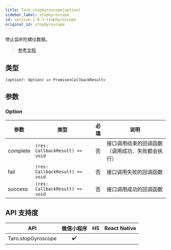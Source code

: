 ```yaml
---
title: Taro.stopGyroscope(option)
sidebar_label: stopGyroscope
id: version-2.0.3-stopGyroscope
original_id: stopGyroscope
---
```


停止监听陀螺仪数据。

> [参考文档](https://developers.weixin.qq.com/miniprogram/dev/api/device/gyroscope/wx.stopGyroscope.html)

## 类型

```tsx
(option?: Option) => Promise<CallbackResult>
```

## 参数

### Option

| 参数 | 类型 | 必填 | 说明 |
| --- | --- | :---: | --- |
| complete | `(res: CallbackResult) => void` | 否 | 接口调用结束的回调函数（调用成功、失败都会执行） |
| fail | `(res: CallbackResult) => void` | 否 | 接口调用失败的回调函数 |
| success | `(res: CallbackResult) => void` | 否 | 接口调用成功的回调函数 |

## API 支持度

| API | 微信小程序 | H5 | React Native |
| :---: | :---: | :---: | :---: |
| Taro.stopGyroscope | ✔️ |  |  |
